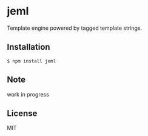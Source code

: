 # jeml

Template engine powered by tagged template strings.

## Installation

```
$ npm install jeml
```

## Note

work in progress

## License

MIT
